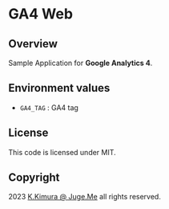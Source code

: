 # GA4 Web

## Overview

Sample Application for **Google Analytics 4**.


## Environment values

- `GA4_TAG` : GA4 tag


## License

This code is licensed under MIT.


## Copyright

2023 [K.Kimura @ Juge.Me](https://github.com/dotnsf) all rights reserved.
